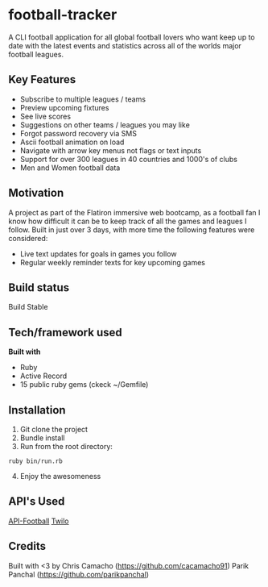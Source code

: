 # football-tracker
A CLI football application for all global football lovers who want keep up to date with the latest events and statistics across all of the worlds major football leagues.

## Key Features
- Subscribe to multiple leagues / teams
- Preview upcoming fixtures
- See live scores
- Suggestions on other teams / leagues you may like
- Forgot password recovery via SMS
- Ascii football animation on load
- Navigate with arrow key menus not flags or text inputs
- Support for over 300 leagues in 40 countries and 1000's of clubs
- Men and Women football data

## Motivation
A project as part of the Flatiron immersive web bootcamp, as a football fan I know how difficult it can be to keep track
of all the games and leagues I follow. Built in just over 3 days, with more time the following features were considered:

- Live text updates for goals in games you follow
- Regular weekly reminder texts for key upcoming games

## Build status
Build Stable

## Tech/framework used
<b>Built with</b>
- Ruby
- Active Record
- 15 public ruby gems (ckeck ~/Gemfile)

## Installation
1. Git clone the project
2. Bundle install
3. Run from the root directory:
```
ruby bin/run.rb
```
4. Enjoy the awesomeness

## API's Used
[API-Football](https://www.api-football.com/)
[Twilo](https://www.twilio.com/)

## Credits
Built with <3 by
Chris Camacho (https://github.com/cacamacho91)
Parik Panchal (https://github.com/parikpanchal)
